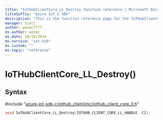 ```yaml
---                             
title: "IoTHubClientCore_LL_Destroy function reference | Microsoft Docs" 
titleSuffix: "Azure IoT C SDK"            
description: "This is the function reference page for the IoTHubClientCore_LL_Destroy() function in the Azure IoT C SDK. This SDK is used with Azure IoT Hub and Azure IoT Hub Device Provisioning Service"            
manager: timlt                 
author: wesmc7777              
ms.author: wesmc               
ms.date: 10/16/2018                    
ms.service: "iot-hub"             
ms.custom: ""                
ms.topic: "reference"        
---                            
```


# IoTHubClientCore_LL_Destroy()

## Syntax

\#include "[azure-iot-sdk-c/iothub_client/inc/iothub_client_core_ll.h](../iothub-client-core-ll-h.md)"  
```C
void IoTHubClientCore_LL_Destroy(IOTHUB_CLIENT_CORE_LL_HANDLE  C2);
```

